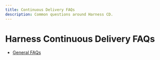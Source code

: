 ```yaml
---
title: Continuous Delivery FAQs
description: Common questions around Harness CD.
---
```


# Harness Continuous Delivery FAQs

- [General FAQs](/docs/continuous-delivery/01-general-faq.md)
